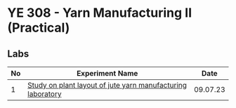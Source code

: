 # YE 308 - Yarn Manufacturing II (Practical)

## Labs

| No  | Experiment Name                                                             | Date     |
| --- | --------------------------------------------------------------------------- | -------- |
| 1   | [Study on plant layout of jute yarn manufacturing laboratory](./labs/01.md) | 09.07.23 |
